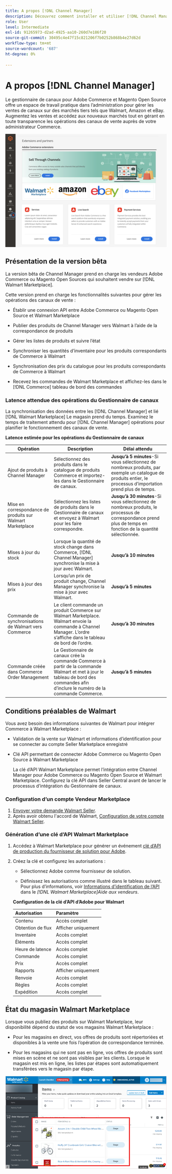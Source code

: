 ```yaml
---
title: A propos [!DNL Channel Manager]
description: Découvrez comment installer et utiliser [!DNL Channel Manager] pour intégrer Adobe Commerce et les magasins Magento Open Sources à des marchés tiers et créer un canal de vente afin de gérer de manière transparente les listes, les prix, les stocks et les ventes Marketplace auprès de votre administrateur Commerce.
role: User
level: Intermediate
exl-id: 91265973-d2ad-4925-aa10-260d7e186f20
source-git-commit: 30495c4e47f15c821206f7b0252b868b4e27d62d
workflow-type: tm+mt
source-wordcount: '687'
ht-degree: 0%

---
```



# A propos [!DNL Channel Manager]

Le gestionnaire de canaux pour Adobe Commerce et Magento Open Source offre un espace de travail pratique dans l’administration pour gérer les ventes de canaux sur des marchés tiers tels que Walmart, Amazon et eBay. Augmentez les ventes et accédez aux nouveaux marchés tout en gérant en toute transparence les opérations des canaux de vente auprès de votre administrateur Commerce.

![[!DNL Channel Manager] vue d’administration de l’extension](assets/channel-manager-admin-entry-page.png)

## Présentation de la version bêta

La version bêta de Channel Manager prend en charge les vendeurs Adobe Commerce ou Magento Open Sources qui souhaitent vendre sur [!DNL Walmart Marketplace].

Cette version prend en charge les fonctionnalités suivantes pour gérer les opérations des canaux de vente :

* Établir une connexion API entre Adobe Commerce ou Magento Open Source et Walmart Marketplace

* Publier des produits de Channel Manager vers Walmart à l’aide de la correspondance de produits

* Gérer les listes de produits et suivre l’état

* Synchroniser les quantités d’inventaire pour les produits correspondants de Commerce à Walmart

* Synchronisation des prix du catalogue pour les produits correspondants de Commerce à Walmart

* Recevez les commandes de Walmart Marketplace et affichez-les dans le [!DNL Commerce] tableau de bord des commandes

### Latence attendue des opérations du Gestionnaire de canaux

La synchronisation des données entre les [!DNL Channel Manager] et lié [!DNL Walmart Marketplace] Le magasin prend du temps. Examinez le temps de traitement attendu pour [!DNL Channel Manager] opérations pour planifier le fonctionnement des canaux de vente.

**Latence estimée pour les opérations du Gestionnaire de canaux**

| **Opération** | **Description** | **Délai attendu** |
|--------------------------------------------|-----------------------------------------------------------------------------------------------------------------------------------------------|---------------------------------------------------------------------------------------------------------------------------|
| Ajout de produits à Channel Manager | Sélectionnez des produits dans le catalogue de produits Commerce et importez-les dans le Gestionnaire de canaux. | **Jusqu’à 5 minutes**-Si vous sélectionnez de nombreux produits, par exemple un catalogue de produits entier, le processus d’importation prend plus de temps. |
| Mise en correspondance de produits sur Walmart Marketplace | Sélectionnez les listes de produits dans le Gestionnaire de canaux et envoyez à Walmart pour les faire correspondre. | **Jusqu’à 30 minutes**-Si vous sélectionnez de nombreux produits, le processus de correspondance prend plus de temps en fonction de la quantité sélectionnée. |
| Mises à jour du stock | Lorsque la quantité de stock change dans Commerce, [!DNL Channel Manager] synchronise la mise à jour avec Walmart. | **Jusqu’à 10 minutes** |
| Mises à jour des prix | Lorsqu’un prix de produit change, Channel Manager synchronise la mise à jour avec Walmart. | **Jusqu’à 5 minutes** |
| Commande de synchronisations de Walmart vers Commerce | Le client commande un produit Commerce sur Walmart Marketplace. Walmart envoie la commande à Channel Manager. L’ordre s’affiche dans le tableau de bord de l’ordre. | **Jusqu’à 30 minutes** |
| Commande créée dans Commerce Order Management | Le Gestionnaire de canaux crée la commande Commerce à partir de la commande Walmart et met à jour le tableau de bord des commandes afin d’inclure le numéro de la commande Commerce. | **Jusqu’à 5 minutes** |

## Conditions préalables de Walmart

Vous avez besoin des informations suivantes de Walmart pour intégrer Commerce à Walmart Marketplace :

* Validation de la vente sur Walmart et informations d’identification pour se connecter au compte Seller Marketplace enregistré

* Clé API permettant de connecter Adobe Commerce ou Magento Open Source à Walmart Marketplace

   La clé d’API Walmart Marketplace permet l’intégration entre Channel Manager pour Adobe Commerce ou Magento Open Source et Walmart Marketplace. Configurez la clé API dans Seller Central avant de lancer le processus d’intégration du Gestionnaire de canaux.

### Configuration d’un compte Vendeur Marketplace

1. [Envoyer votre demande Walmart Seller](https://marketplace-apply.walmart.com/apply?id=0014M00001zivMpQAI).
2. Après avoir obtenu l&#39;accord de Walmart, [Configuration de votre compte Walmart Seller](https://sellerhelp.walmart.com/seller/s/guide?article=000008219).

### Génération d’une clé d’API Walmart Marketplace

1. Accédez à Walmart Marketplace pour générer un événement [clé d’API de production du fournisseur de solution pour Adobe](https://developer.walmart.com/#preloginModal?redirectUri=https%3A%2F%2Fdeveloper.walmart.com%2Faccount%2FgenerateKey).

1. Créez la clé et configurez les autorisations :

   * Sélectionnez Adobe comme fournisseur de solution.

   * Définissez les autorisations comme illustré dans le tableau suivant. Pour plus d’informations, voir [Informations d’identification de l’API](https://sellerhelp.walmart.com/seller/s/guide?article=000006422) dans le *[!DNL Walmart Marketplace]Aide aux vendeurs*.

   **Configuration de la clé d’API d’Adobe pour Walmart**

   | **Autorisation** | **Paramètre** |
   |----------------|-------------|
   | Contenu | Accès complet |
   | Obtention de flux | Afficher uniquement |
   | Inventaire | Accès complet |
   | Éléments | Accès complet |
   | Heure de latence | Accès complet |
   | Commande | Accès complet |
   | Prix | Accès complet |
   | Rapports | Afficher uniquement |
   | Renvoie | Accès complet |
   | Règles | Accès complet |
   | Expédition | Accès complet |

## État du magasin Walmart Marketplace

Lorsque vous publiez des produits sur Walmart Marketplace, leur disponibilité dépend du statut de vos magasins Walmart Marketplace :

* Pour les magasins en direct, vos offres de produits sont répertoriées et disponibles à la vente une fois l’opération de correspondance terminée.

* Pour les magasins qui ne sont pas en ligne, vos offres de produits sont mises en scène et ne sont pas visibles par les clients. Lorsque le magasin est mis en ligne, les listes par étapes sont automatiquement transférées vers le magasin par étape.


![[!DNL Walmart Seller Central] produits intermédiaires](assets/walmart-seller-central-staged.png)
